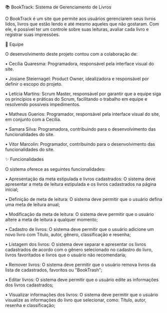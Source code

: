 📚 BookTrack: Sistema de Gerenciamento de Livros

  O BookTrack é um site que permite aos usuários gerenciarem seus livros lidos, livros que estão lendo e até mesmo aqueles que não gostaram. Com ele, é possível ter um controle sobre suas leituras, avaliar cada livro e registrar suas impressões.

👥 Equipe

  O desenvolvimento deste projeto contou com a colaboração de:
  
  •	Cecília Quaresma: Programadora, responsável pela interface visual do site.
  
  •	Josiane Steiernagel: Product Owner, idealizadora e responsável por definir o escopo do projeto.
  
  •	Letícia Martins: Scrum Master, responsável por garantir que a equipe siga os princípios e práticas do Scrum, facilitando o trabalho em equipe e resolvendo possíveis impedimentos.
  
  •	Matheus Guerios: Programador, responsável pela interface visual do site, em conjunto com a Cecília.
  
  •	Samara Silva: Programadora, contribuindo para o desenvolvimento das funcionalidades do site.
  
  •	Vitor Marcolin: Programador, contribuindo para o desenvolvimento das funcionalidades do site.
  
✨ Funcionalidades

  O sistema oferece as seguintes funcionalidades:
  
  •	Apresentação da meta estipulada e livros cadastrados: O sistema deve apresentar a meta de leitura estipulada e os livros cadastrados na página inicial;
  
  •	Definição de meta de leitura: O sistema deve permitir que o usuário defina uma meta de leitura anual;
  
  •	Modificação da meta de leitura: O sistema deve permitir que o usuário altere a meta de leitura a qualquer momento;
  
  •	Cadastro de livros: O sistema deve permitir que o usuário adicione um novo livro com Título, autor, gênero, classificação e resenha;
  
  •	Listagem dos livros: O sistema deve separar e apresentar os livros cadastrados de acordo com o gênero selecionado no cadastro do livro, livros favoritados e livros que o usuário não recomendaria;
  
  •	Remover livros: O sistema deve permitir que o usuário remova livros da lista de cadastrados, favoritos ou "BookTrash"; 
  
  •	Editar livros: O sistema deve permitir que o usuário edite as informações dos livros cadastrados;
  
  •	Visualizar informações dos livros: O sistema deve permitir que o usuário visualize as informações do livro que selecionar, como: Título, autor, resenha e classificação;
